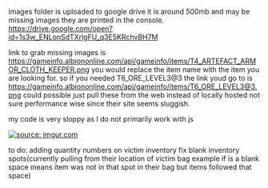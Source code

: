 images folder is uploaded to google drive it is around 500mb and may be missing images they are printed in the console.
https://drive.google.com/open?id=1s3w_ENLonSdTXrlgFU_q3E5KRchvBH7M


link to grab missing images is 
https://gameinfo.albiononline.com/api/gameinfo/items/T4_ARTEFACT_ARMOR_CLOTH_KEEPER.png
you would replace the item name with the item you are looking for. so if you needed T6_ORE_LEVEL3@3
the link youd go to is https://gameinfo.albiononline.com/api/gameinfo/items/T6_ORE_LEVEL3@3.png
could possible just pull these from the web instead of locally hosted not sure performance wise since their site seems sluggish.

my code is very sloppy as I do not primarily work with js



<a href="https://imgur.com/l29a7jB"><img src="https://i.imgur.com/l29a7jBh.png" title="source: imgur.com" /></a>


to do: adding quantity numbers on victim inventory fix blank inventory spots(currently pulling from their location of victim bag example if is a blank space means item was not in that spot in their bag but items followed that space)
